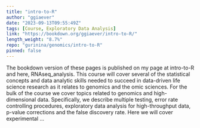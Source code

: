 ```yaml
---
title: "intro-to-R"
author: "ggiaever"
date: "2023-09-13T09:55:49Z"
tags: [Course, Exploratory Data Analysis]
link: "https://bookdown.org/ggiaever/intro-to-R/"
length_weight: "8.7%"
repo: "gurinina/genomics/intro-to-R"
pinned: false
---
```


The bookdown version of these pages is published on my page at intro-to-R and here, RNAseq_analysis. This course will cover several of the statistical concepts and data analytic skills needed to succeed in data-driven life science research as it relates to genomics and the omic sciences. For the bulk of the course we cover topics related to genomics and high-dimensional data. Specifically, we describe multiple testing, error rate controlling procedures, exploratory data analysis for high-throughput data, p-value corrections and the false discovery rate. Here we will cover experimental ...
